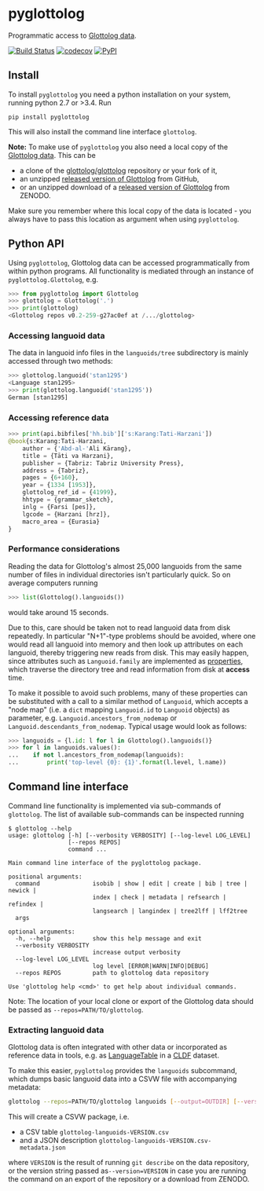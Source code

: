 # pyglottolog

Programmatic access to [Glottolog data](https://github.com/glottolog/glottolog).

[![Build Status](https://travis-ci.org/clld/pyglottolog.svg?branch=master)](https://travis-ci.org/glottolog/pyglottolog)
[![codecov](https://codecov.io/gh/clld/pyglottolog/branch/master/graph/badge.svg)](https://codecov.io/gh/glottolog/pyglottolog)
[![PyPI](https://img.shields.io/pypi/v/pyglottolog.svg)](https://pypi.org/project/pyglottolog)


## Install

To install `pyglottolog` you need a python installation on your system, running python 2.7 or >3.4. Run
```
pip install pyglottolog
```

This will also install the command line interface `glottolog`.

**Note:** To make use of `pyglottolog` you also need a local copy of the
[Glottolog data](https://github.com/glottolog/glottolog). This can be
- a clone of the [glottolog/glottolog](https://github.com/clld/glottolog) repository or your fork of it,
- an unzipped [released version of Glottolog](https://github.com/glottolog/glottolog/releases) from GitHub,
- or an unzipped download of a [released version of Glottolog](https://doi.org/10.5281/zenodo.596479) from ZENODO.

Make sure you remember where this local copy of the data is located - you always
have to pass this location as argument when using `pyglottolog`.


## Python API

Using `pyglottolog`, Glottolog data can be accessed programmatically from within python programs.
All functionality is mediated through an instance of `pyglottolog.Glottolog`, e.g.
```python
>>> from pyglottolog import Glottolog
>>> glottolog = Glottolog('.')
>>> print(glottolog)
<Glottolog repos v0.2-259-g27ac0ef at /.../glottolog>
```

### Accessing languoid data

The data in languoid info files in the `languoids/tree` subdirectory is mainly accessed through
two methods:

```python
>>> glottolog.languoid('stan1295')
<Language stan1295>
>>> print(glottolog.languoid('stan1295'))
German [stan1295]
```

### Accessing reference data
```python
>>> print(api.bibfiles['hh.bib']['s:Karang:Tati-Harzani'])
@book{s:Karang:Tati-Harzani,
    author = {'Abd-al-'Ali Kārang},
    title = {Tāti va Harzani},
    publisher = {Tabriz: Tabriz University Press},
    address = {Tabriz},
    pages = {6+160},
    year = {1334 [1953]},
    glottolog_ref_id = {41999},
    hhtype = {grammar_sketch},
    inlg = {Farsi [pes]},
    lgcode = {Harzani [hrz]},
    macro_area = {Eurasia}
}
```

### Performance considerations

Reading the data for Glottolog's almost 25,000 languoids from the same number of files in individual
directories isn't particularly quick. So on average computers running
```python
>>> list(Glottolog().languoids())
```
would take around 15 seconds.

Due to this, care should be taken not to read languoid data from disk repeatedly. In particular
"N+1"-type problems should be avoided, where one would read all languoid into memory and then look
up attributes on each languoid, thereby triggering new reads from disk. This may easily happen,
since attributes such as `Languoid.family` are implemented as
[properties](https://docs.python.org/3/howto/descriptor.html#properties), which traverse the
directory tree and read information from disk at **access** time.

To make it possible to avoid such problems, many of these properties can be substituted with a call
to a similar method of `Languoid`, which accepts a "node map" (i.e. a `dict` mapping `Languoid.id` 
to `Languoid` objects) as parameter, e.g. `Languoid.ancestors_from_nodemap` or
`Languoid.descendants_from_nodemap`. Typical usage would look as follows:
```python
>>> languoids = {l.id: l for l in Glottolog().languoids()}
>>> for l in languoids.values():
...    if not l.ancestors_from_nodemap(languoids):
...        print('top-level {0}: {1}'.format(l.level, l.name))
```


## Command line interface

Command line functionality is implemented via sub-commands of `glottolog`. The list of
available sub-commands can be inspected running
```
$ glottolog --help
usage: glottolog [-h] [--verbosity VERBOSITY] [--log-level LOG_LEVEL]
                 [--repos REPOS]
                 command ...

Main command line interface of the pyglottolog package.

positional arguments:
  command               isobib | show | edit | create | bib | tree | newick |
                        index | check | metadata | refsearch | refindex |
                        langsearch | langindex | tree2lff | lff2tree
  args

optional arguments:
  -h, --help            show this help message and exit
  --verbosity VERBOSITY
                        increase output verbosity
  --log-level LOG_LEVEL
                        log level [ERROR|WARN|INFO|DEBUG]
  --repos REPOS         path to glottolog data repository

Use 'glottolog help <cmd>' to get help about individual commands.
```

Note: The location of your local clone or export of the Glottolog data should
be passed as `--repos=PATH/TO/glottolog`.


### Extracting languoid data

Glottolog data is often integrated with other data or incorporated as reference
data in tools, e.g. as [LanguageTable](https://github.com/cldf/cldf/tree/master/components/languages)
in a [CLDF](https://cldf.clld.org) dataset.

To make this easier, `pyglottolog` provides the `languoids` subcommand, which
dumps basic languoid data into a CSVW file with accompanying metadata:

```bash
glottolog --repos=PATH/TO/glottolog languoids [--output=OUTDIR] [--version=VERSION]
```

This will create a CSVW package, i.e. 
- a CSV table `glottolog-languoids-VERSION.csv`
- and a JSON description `glottolog-languoids-VERSION.csv-metadata.json`

where `VERSION` is the result of running `git describe` on the data repository,
or the version string passed as`--version=VERSION` in case you are running the command
on an export of the repository or a download from ZENODO.